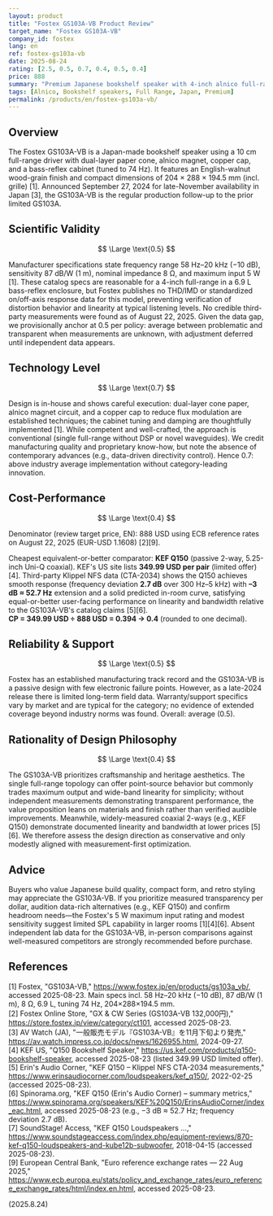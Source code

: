 ```yaml
---
layout: product
title: "Fostex GS103A-VB Product Review"
target_name: "Fostex GS103A-VB"
company_id: fostex
lang: en
ref: fostex-gs103a-vb
date: 2025-08-24
rating: [2.5, 0.5, 0.7, 0.4, 0.5, 0.4]
price: 888
summary: "Premium Japanese bookshelf speaker with 4-inch alnico full-range driver and nostalgic design; excellent build but limited verified performance data and a high near-900 USD street equivalent."
tags: [Alnico, Bookshelf speakers, Full Range, Japan, Premium]
permalink: /products/en/fostex-gs103a-vb/
---
```

## Overview

The Fostex GS103A-VB is a Japan-made bookshelf speaker using a 10 cm full-range driver with dual-layer paper cone, alnico magnet, copper cap, and a bass-reflex cabinet (tuned to 74 Hz). It features an English-walnut wood-grain finish and compact dimensions of 204 × 288 × 194.5 mm (incl. grille) [1]. Announced September 27, 2024 for late-November availability in Japan [3], the GS103A-VB is the regular production follow-up to the prior limited GS103A.

## Scientific Validity

$$ \Large \text{0.5} $$

Manufacturer specifications state frequency range 58 Hz–20 kHz (−10 dB), sensitivity 87 dB/W (1 m), nominal impedance 8 Ω, and maximum input 5 W [1]. These catalog specs are reasonable for a 4-inch full-range in a 6.9 L bass-reflex enclosure, but Fostex publishes no THD/IMD or standardized on/off-axis response data for this model, preventing verification of distortion behavior and linearity at typical listening levels. No credible third-party measurements were found as of August 22, 2025. Given the data gap, we provisionally anchor at 0.5 per policy: average between problematic and transparent when measurements are unknown, with adjustment deferred until independent data appears.

## Technology Level

$$ \Large \text{0.7} $$

Design is in-house and shows careful execution: dual-layer cone paper, alnico magnet circuit, and a copper cap to reduce flux modulation are established techniques; the cabinet tuning and damping are thoughtfully implemented [1]. While competent and well-crafted, the approach is conventional (single full-range without DSP or novel waveguides). We credit manufacturing quality and proprietary know-how, but note the absence of contemporary advances (e.g., data-driven directivity control). Hence 0.7: above industry average implementation without category-leading innovation.

## Cost-Performance

$$ \Large \text{0.4} $$

Denominator (review target price, EN): 888 USD using ECB reference rates on August 22, 2025 (EUR-USD 1.1608) [2][9].

Cheapest equivalent-or-better comparator: **KEF Q150** (passive 2-way, 5.25-inch Uni-Q coaxial). KEF's US site lists **349.99 USD per pair** (limited offer) [4]. Third-party Klippel NFS data (CTA-2034) shows the Q150 achieves smooth response (frequency deviation **2.7 dB** over 300 Hz–5 kHz) with **–3 dB ≈ 52.7 Hz** extension and a solid predicted in-room curve, satisfying equal-or-better user-facing performance on linearity and bandwidth relative to the GS103A-VB's catalog claims [5][6].  
**CP = 349.99 USD ÷ 888 USD = 0.394 → 0.4** (rounded to one decimal).

## Reliability & Support

$$ \Large \text{0.5} $$

Fostex has an established manufacturing track record and the GS103A-VB is a passive design with few electronic failure points. However, as a late-2024 release there is limited long-term field data. Warranty/support specifics vary by market and are typical for the category; no evidence of extended coverage beyond industry norms was found. Overall: average (0.5).

## Rationality of Design Philosophy

$$ \Large \text{0.4} $$

The GS103A-VB prioritizes craftsmanship and heritage aesthetics. The single full-range topology can offer point-source behavior but commonly trades maximum output and wide-band linearity for simplicity; without independent measurements demonstrating transparent performance, the value proposition leans on materials and finish rather than verified audible improvements. Meanwhile, widely-measured coaxial 2-ways (e.g., KEF Q150) demonstrate documented linearity and bandwidth at lower prices [5][6]. We therefore assess the design direction as conservative and only modestly aligned with measurement-first optimization.

## Advice

Buyers who value Japanese build quality, compact form, and retro styling may appreciate the GS103A-VB. If you prioritize measured transparency per dollar, audition data-rich alternatives (e.g., KEF Q150) and confirm headroom needs—the Fostex's 5 W maximum input rating and modest sensitivity suggest limited SPL capability in larger rooms [1][4][6]. Absent independent lab data for the GS103A-VB, in-person comparisons against well-measured competitors are strongly recommended before purchase.

## References

[1] Fostex, "GS103A-VB," https://www.fostex.jp/en/products/gs103a_vb/, accessed 2025-08-23. Main specs incl. 58 Hz–20 kHz (−10 dB), 87 dB/W (1 m), 8 Ω, 6.9 L, tuning 74 Hz, 204×288×194.5 mm.  
[2] Fostex Online Store, "GX & CW Series (GS103A-VB 132,000円)," https://store.fostex.jp/view/category/ct101, accessed 2025-08-23.  
[3] AV Watch (JA), "一般販売モデル『GS103A-VB』を11月下旬より発売," https://av.watch.impress.co.jp/docs/news/1626955.html, 2024-09-27.  
[4] KEF US, "Q150 Bookshelf Speaker," https://us.kef.com/products/q150-bookshelf-speaker, accessed 2025-08-23 (listed 349.99 USD limited offer).  
[5] Erin's Audio Corner, "KEF Q150 – Klippel NFS CTA-2034 measurements," https://www.erinsaudiocorner.com/loudspeakers/kef_q150/, 2022-02-25 (accessed 2025-08-23).  
[6] Spinorama.org, "KEF Q150 (Erin's Audio Corner) – summary metrics," https://www.spinorama.org/speakers/KEF%20Q150/ErinsAudioCorner/index_eac.html, accessed 2025-08-23 (e.g., −3 dB ≈ 52.7 Hz; frequency deviation 2.7 dB).  
[7] SoundStage! Access, "KEF Q150 Loudspeakers …," https://www.soundstageaccess.com/index.php/equipment-reviews/870-kef-q150-loudspeakers-and-kube12b-subwoofer, 2018-04-15 (accessed 2025-08-23).  
[9] European Central Bank, "Euro reference exchange rates — 22 Aug 2025," https://www.ecb.europa.eu/stats/policy_and_exchange_rates/euro_reference_exchange_rates/html/index.en.html, accessed 2025-08-23.

(2025.8.24)
